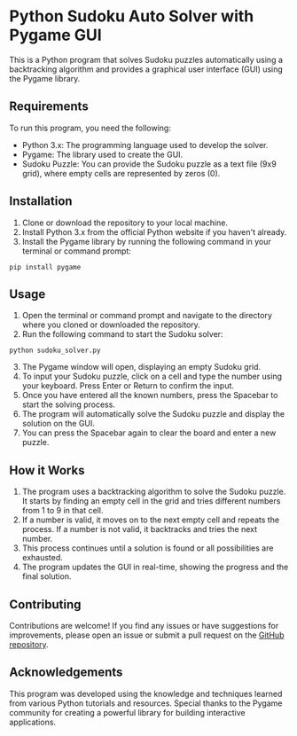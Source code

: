 # Python Sudoku Auto Solver with Pygame GUI

This is a Python program that solves Sudoku puzzles automatically using a backtracking algorithm and provides a graphical user interface (GUI) using the Pygame library.

## Requirements

To run this program, you need the following:

- Python 3.x: The programming language used to develop the solver.
- Pygame: The library used to create the GUI.
- Sudoku Puzzle: You can provide the Sudoku puzzle as a text file (9x9 grid), where empty cells are represented by zeros (0).

## Installation

1. Clone or download the repository to your local machine.
2. Install Python 3.x from the official Python website if you haven't already.
3. Install the Pygame library by running the following command in your terminal or command prompt:

```
pip install pygame
```

## Usage

1. Open the terminal or command prompt and navigate to the directory where you cloned or downloaded the repository.
2. Run the following command to start the Sudoku solver:

```
python sudoku_solver.py
```

3. The Pygame window will open, displaying an empty Sudoku grid.
4. To input your Sudoku puzzle, click on a cell and type the number using your keyboard. Press Enter or Return to confirm the input.
5. Once you have entered all the known numbers, press the Spacebar to start the solving process.
6. The program will automatically solve the Sudoku puzzle and display the solution on the GUI.
7. You can press the Spacebar again to clear the board and enter a new puzzle.

## How it Works

1. The program uses a backtracking algorithm to solve the Sudoku puzzle. It starts by finding an empty cell in the grid and tries different numbers from 1 to 9 in that cell.
2. If a number is valid, it moves on to the next empty cell and repeats the process. If a number is not valid, it backtracks and tries the next number.
3. This process continues until a solution is found or all possibilities are exhausted.
4. The program updates the GUI in real-time, showing the progress and the final solution.

## Contributing

Contributions are welcome! If you find any issues or have suggestions for improvements, please open an issue or submit a pull request on the [GitHub repository](https://github.com/your-repository).

## Acknowledgements

This program was developed using the knowledge and techniques learned from various Python tutorials and resources. Special thanks to the Pygame community for creating a powerful library for building interactive applications.

